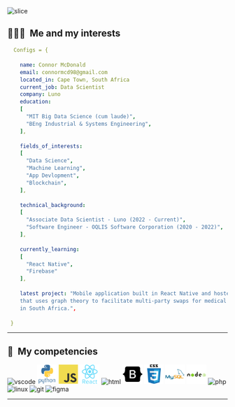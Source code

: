 ## <a id="slice">
![slice](https://capsule-render.vercel.app/api?type=slice&color=gradient&height=200&text=Hi%20there!&fontAlign=70&rotate=13&fontAlignY=25&desc=welcome%20to%20my%20GitHub%20profile&descAlign=70.&descAlignY=44)
  
  
<h2> 👨🏻‍💻 &nbsp;Me and my interests</h2>

```yaml
  Configs = {
  
    name: Connor McDonald
    email: connormcd98@gmail.com
    located_in: Cape Town, South Africa
    current_job: Data Scientist
    company: Luno
    education:
    [
      "MIT Big Data Science (cum laude)",
      "BEng Industrial & Systems Engineering",
    ],

    fields_of_interests:
    [
      "Data Science",
      "Machine Learning",
      "App Devlopment",
      "Blockchain",
    ],

    technical_background:
    [
      "Associate Data Scientist - Luno (2022 - Current)",
      "Software Engineer - OQLIS Software Corporation (2020 - 2022)",
    ],

    currently_learning: 
    [
      "React Native",  
      "Firebase"
    ],

    latest project: "Mobile application built in React Native and hosted on Google Firebase 
    that uses graph theory to facilitate multi-party swaps for medical intern placements 
    in South Africa.",
  
 }
```
  
--- 
  
<h2> 🚀 &nbsp;My competencies</h2>
<p align="left">
<img src="https://cdn.jsdelivr.net/gh/devicons/devicon/icons/vscode/vscode-original.svg" alt="vscode" width="45" height="45"/>
<img src="https://raw.githubusercontent.com/devicons/devicon/master/icons/python/python-original-wordmark.svg" alt="python" width="45" height="45" />
<img src="https://raw.githubusercontent.com/devicons/devicon/master/icons/javascript/javascript-original.svg" alt="javascript" width="45" height="45" />
<img src="https://raw.githubusercontent.com/devicons/devicon/master/icons/react/react-original-wordmark.svg" alt="react" width="45" height="45" />
<img src="https://cdn.jsdelivr.net/gh/devicons/devicon/icons/html5/html5-original.svg" alt="html" width="45" height="45"/>
<img src="https://raw.githubusercontent.com/devicons/devicon/master/icons/bootstrap/bootstrap-plain.svg" alt="bootstrap" width="45" height="45" />
<img src="https://raw.githubusercontent.com/devicons/devicon/master/icons/css3/css3-original-wordmark.svg" alt="css3" width="45" height="45" />
<img src="https://raw.githubusercontent.com/devicons/devicon/master/icons/mysql/mysql-original-wordmark.svg" alt="mysql" width="45" height="45" />
<img src="https://raw.githubusercontent.com/devicons/devicon/master/icons/nodejs/nodejs-original-wordmark.svg" alt="nodejs" width="45" height="45" />
<img src="https://cdn.jsdelivr.net/gh/devicons/devicon/icons/php/php-original.svg" alt="php" width="45" height="45"/>
<img src="https://cdn.jsdelivr.net/gh/devicons/devicon/icons/linux/linux-original.svg" alt="linux" width="45" height="45"/>       
<img src="https://cdn.jsdelivr.net/gh/devicons/devicon/icons/git/git-original.svg" alt="git" width="45" height="45"/>
<img src="https://cdn.jsdelivr.net/gh/devicons/devicon/icons/figma/figma-original.svg" alt="figma" width="45" height="45"/>   
</p>

---
